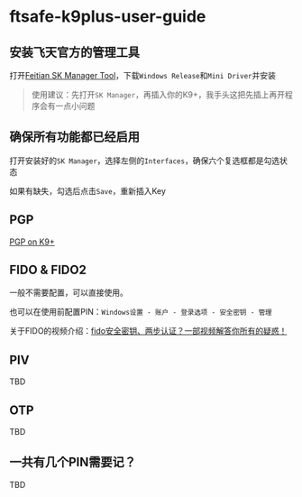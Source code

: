 # ftsafe-k9plus-user-guide
## 安装飞天官方的管理工具
打开[Feitian SK Manager Tool](https://fido.ftsafe.com/feitian-sk-manager-tool-user-manual/)，下载`Windows Release`和`Mini Driver`并安装

> 使用建议：先打开`SK Manager`，再插入你的K9+，我手头这把先插上再开程序会有一点小问题
## 确保所有功能都已经启用
打开安装好的`SK Manager`，选择左侧的`Interfaces`，确保六个复选框都是勾选状态

如果有缺失，勾选后点击`Save`，重新插入Key
## PGP
[PGP on K9+](https://github.com/AsterisMono/ftsafe-k9plus-user-guide/blob/main/guides/pgp.md)
## FIDO & FIDO2
一般不需要配置，可以直接使用。

也可以在使用前配置PIN：`Windows设置 - 账户 - 登录选项 - 安全密钥 - 管理`

关于FIDO的视频介绍：[fido安全密钥、两步认证？一部视频解答你所有的疑惑！](https://www.bilibili.com/video/BV1GL4y1h7aq)
## PIV
TBD

## OTP
TBD



## 一共有几个PIN需要记？
TBD
